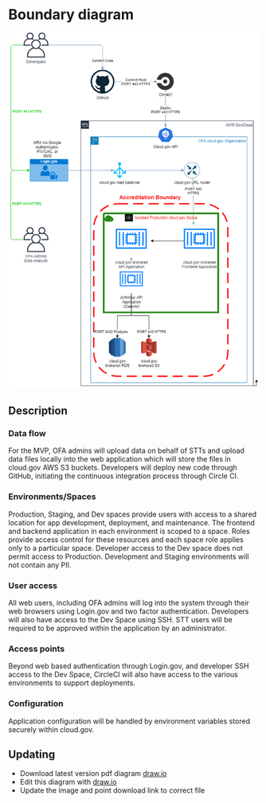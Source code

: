 # Boundary diagram

![Boundary diagram](diagram.png)

## Description

### Data flow

For the MVP, OFA admins will upload data on behalf of STTs and upload data files locally into the web application which will store the files in cloud.gov AWS S3 buckets. Developers will deploy new code through GitHub, initiating the continuous integration process through Circle CI.

### Environments/Spaces

Production, Staging, and Dev spaces provide users with access to a shared location for app development, deployment, and maintenance. The frontend and backend application in each environment is scoped to a space. Roles provide access control for these resources and each space role applies only to a particular space. Developer access to the Dev space does not permit access to Production. Development and Staging environments will not contain any PII.

### User access

All web users, including OFA admins will log into the system through their web browsers using Login.gov and two factor authentication. Developers will also have access to the Dev Space using SSH. STT users will be required to be approved within the application by an administrator.

### Access points

Beyond web based authentication through Login.gov, and developer SSH access to the Dev Space, CircleCI will also have access to the various environments to support deployments.

### Configuration

Application configuration will be handled by environment variables stored securely within cloud.gov.

## Updating

- Download latest version pdf diagram [draw.io](diagram.drawio)
- Edit this diagram with [draw.io](https://app.diagrams.net/)
- Update the image and point download link to correct file
